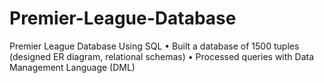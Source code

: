 # Premier-League-Database
Premier League Database Using SQL
•	Built a database of 1500 tuples (designed ER diagram, relational schemas)
•	Processed queries with Data Management Language (DML)

